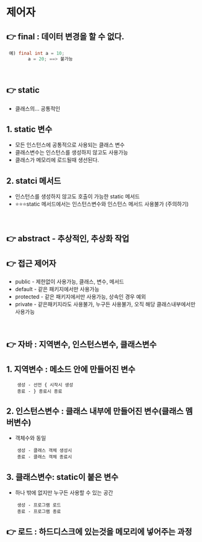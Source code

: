 # 제어자

## 👉 final : 데이터 변경을 할 수 없다.

```java
 예) final int a = 10;
	    a = 20; ==> 불가능
```

<br>

## 👉 static

- 클래스의... 공통적인

## 1. static 변수

- 모든 인스턴스에 공통적으로 사용되는 클래스 변수
- 클래스변수는 인스턴스를 생성하지 않고도 사용가능
- 클래스가 메모리에 로드될때 생선된다.

## 2. statci 메서드

- 인스턴스를 생성하지 않고도 호출이 가능한 static 메서드
- ⭐⭐⭐static 메서드에서는 인스턴스변수와 인스턴스 메서드 사용불가 (주의하기)

<br>

## 👉 abstract - 추상적인, 추상화 작업

## 👉 접근 제어자

- public - 제한없이 사용가능, 클래스, 변수, 메서드
- default - 같은 패키지에서만 사용가능
- protected - 같은 패키지에서만 사용가능, 상속인 경우 예외
- private - 같은패키지라도 사용불가, 누구든 사용불가, 오직 해당 클래스내부에서만 사용가능

<br>

## 👉 자바 : 지역변수, 인스턴스변수, 클래스변수

## 1. 지역변수 : 메소드 안에 만들어진 변수

```
    생성 - 선언 { 시작시 생성
    종료 - } 종료시 종료
```

## 2. 인스턴스변수 : 클래스 내부에 만들어진 변수(클래스 멤버변수)

- 객체수와 동일

```
    생성 - 클래스 객체 생성시
    종료 - 클래스 객체 종료시
```

## 3. 클래스변수: static이 붙은 변수

- 하나 밖에 없지만 누구든 사용할 수 있는 공간

```
    생성 - 프로그램 로드
    종료 - 프로그램 종료
```

## 👉 로드 : 하드디스크에 있는것을 메모리에 넣어주는 과정
